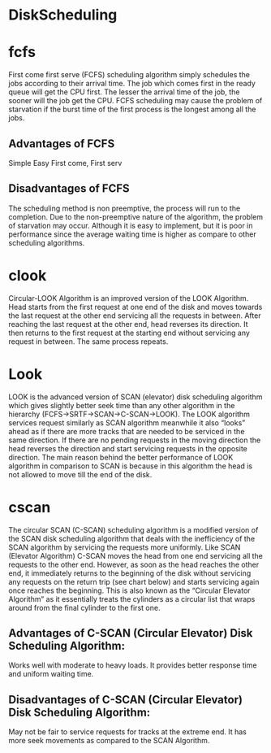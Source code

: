 # DiskScheduling

# fcfs
First come first serve (FCFS) scheduling algorithm simply schedules the jobs according to their arrival time. The job which comes first in the ready queue will get the CPU first. The lesser the arrival time of the job, the sooner will the job get the CPU. FCFS scheduling may cause the problem of starvation if the burst time of the first process is the longest among all the jobs.

## Advantages of FCFS
Simple
Easy
First come, First serv
## Disadvantages of FCFS
The scheduling method is non preemptive, the process will run to the completion.
Due to the non-preemptive nature of the algorithm, the problem of starvation may occur.
Although it is easy to implement, but it is poor in performance since the average waiting time is higher as compare to other scheduling algorithms.

# clook
Circular-LOOK Algorithm is an improved version of the LOOK Algorithm.
Head starts from the first request at one end of the disk and moves towards the last request at the other end servicing all the requests in between.
After reaching the last request at the other end, head reverses its direction.
It then returns to the first request at the starting end without servicing any request in between.
The same process repeats.

# Look
LOOK is the advanced version of SCAN (elevator) disk scheduling algorithm which gives slightly better seek time than any other algorithm in the hierarchy (FCFS->SRTF->SCAN->C-SCAN->LOOK). The LOOK algorithm services request similarly as SCAN algorithm meanwhile it also “looks” ahead as if there are more tracks that are needed to be serviced in the same direction. If there are no pending requests in the moving direction the head reverses the direction and start servicing requests in the opposite direction.
The main reason behind the better performance of LOOK algorithm in comparison to SCAN is because in this algorithm the head is not allowed to move till the end of the disk.

# cscan
The circular SCAN (C-SCAN) scheduling algorithm is a modified version of the SCAN disk scheduling algorithm that deals with the inefficiency of the SCAN algorithm by servicing the requests more uniformly. Like SCAN (Elevator Algorithm) C-SCAN moves the head from one end servicing all the requests to the other end. However, as soon as the head reaches the other end, it immediately returns to the beginning of the disk without servicing any requests on the return trip (see chart below) and starts servicing again once reaches the beginning. This is also known as the “Circular Elevator Algorithm” as it essentially treats the cylinders as a circular list that wraps around from the final cylinder to the first one.

## Advantages of C-SCAN (Circular Elevator) Disk Scheduling Algorithm:
Works well with moderate to heavy loads.
It provides better response time and uniform waiting time.
## Disadvantages of C-SCAN (Circular Elevator) Disk Scheduling Algorithm:
May not be fair to service requests for tracks at the extreme end.
It has more seek movements as compared to the SCAN Algorithm.
